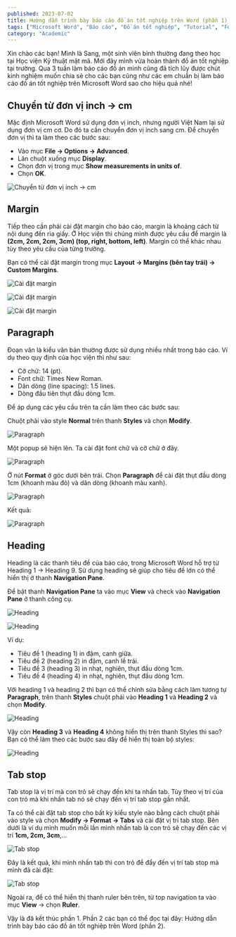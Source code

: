 ```yaml
---
published: 2023-07-02
title: Hướng dẫn trình bày báo cáo đồ án tốt nghiệp trên Word (phần 1)
tags: ["Microsoft Word", "Báo cáo", "Đồ án tốt nghiệp", "Tutorial", "Formatting", "Document", "Academic", "Tiếng Việt"]
category: "Academic"
---
```

Xin chào các bạn! Mình là Sang, một sinh viên bình thường đang theo học tại Học viện Kỹ thuật mật mã. Mới đây mình vừa hoàn thành đồ án tốt nghiệp tại trường. Qua 3 tuần làm báo cáo đồ án mình cũng đã tích lũy được chút kinh nghiệm muốn chia sẻ cho các bạn cũng như các em chuẩn bị làm báo cáo đồ án tốt nghiệp trên Microsoft Word sao cho hiệu quả nhé!

## Chuyển từ đơn vị inch -> cm

Mặc định Microsoft Word sử dụng đơn vị inch, nhưng người Việt Nam lại sử dụng đơn vị cm cơ. Do đó ta cần chuyển đơn vị inch sang cm. Để chuyển đơn vị thì ta làm theo các bước sau:

* Vào mục **File -> Options -> Advanced**.
* Lăn chuột xuống mục **Display**.
* Chọn đơn vị trong mục **Show measurements in units of**.
* Chọn **OK**.

![Chuyển từ đơn vị inch -> cm](media/image-1-1.png)

## Margin

Tiếp theo cần phải cài đặt margin cho báo cáo, margin là khoảng cách từ nội dung đến rìa giấy. Ở Học viện thì chúng mình được yêu cầu để margin là **(2cm, 2cm, 2cm, 3cm) (top, right, bottom, left)**. Margin có thể khác nhau tùy theo yêu cầu của từng trường.

Bạn có thể cài đặt margin trong mục **Layout -> Margins (bên tay trái) -> Custom Margins**.

![Cài đặt margin](media/image.png)

![Cài đặt margin](media/image-2.png)

![Cài đặt margin](media/image-3.png)

## Paragraph

Đoạn văn là kiểu văn bản thường được sử dụng nhiều nhất trong báo cáo. Ví dụ theo quy định của học viện thì như sau:

* Cỡ chữ: 14 (pt).
* Font chữ: Times New Roman.
* Dãn dòng (line spacing): 1.5 lines.
* Dòng đầu tiên thụt đầu dòng 1cm.

Để áp dụng các yêu cầu trên ta cần làm theo các bước sau:

Chuột phải vào style **Normal** trên thanh **Styles** và chọn **Modify**.

![Paragraph](media/image-4.png)

Một popup sẽ hiện lên. Ta cài đặt font chữ và cỡ chữ ở đây.

![Paragraph](media/image-5.png)

Ở nút **Format** ở góc dưới bên trái. Chọn **Paragraph** để cài đặt thụt đầu dòng 1cm (khoanh màu đỏ) và dãn dòng (khoanh màu xanh).

![Paragraph](media/image-6.png)

Kết quả:

![Paragraph](media/image-9.png)

## Heading

Heading là các thanh tiêu đề của báo cáo, trong Microsoft Word hỗ trợ từ Heading 1 -> Heading 9. Sử dụng heading sẽ giúp cho tiêu đề lớn có thể hiển thị ở thanh **Navigation Pane**.

Để bật thanh **Navigation Pane** ta vào mục **View** và check vào **Navigation Pane** ở thanh công cụ.

![Heading](media/image-8.png)

![Heading](media/image-7.png)

Ví dụ:

* Tiêu đề 1 (heading 1) in đậm, canh giữa.
* Tiêu đề 2 (heading 2) in đậm, canh lề trái.
* Tiêu đề 3 (heading 3) in nhạt, nghiên, thụt đầu dòng 1cm.
* Tiêu đề 4 (heading 4) in nhạt, nghiên, thụt đầu dòng 1cm.

Với heading 1 và heading 2 thì bạn có thể chỉnh sửa bằng cách làm tương tự **Paragraph**, trên thanh **Styles** chuột phải vào **Heading 1** và **Heading 2** và chọn **Modify**.

![Heading](media/image-10.png)

Vậy còn **Heading 3** và **Heading 4** không hiển thị trên thanh Styles thì sao? Bạn có thể làm theo các bước sau đây để hiển thị toàn bộ styles:

![Heading](media/image-11-1024x724.png)

## Tab stop

Tab stop là vị trí mà con trỏ sẽ chạy đến khi ta nhấn tab. Tùy theo vị trí của con trỏ mà khi nhấn tab nó sẽ chạy đến vị trí tab stop gần nhất.

Ta có thể cài đặt tab stop cho bất kỳ kiểu style nào bằng cách chuột phải vào style và chọn **Modify -> Format -> Tabs** và cài đặt vị trí tab stop. Bên dưới là ví dụ mình muốn mỗi lần mình nhấn tab là con trỏ sẽ chạy đến các vị trí **1cm, 2cm, 3cm**,…

![Tab stop](media/image-12.png)

Đây là kết quả, khi mình nhấn tab thì con trỏ để đẩy đến vị trí tab stop mà mình đã cài đặt:

![Tab stop](media/image-13.png)

Ngoài ra, để có thể hiển thị thanh ruler bên trên, từ top navigation ta vào mục **View** -> chọn **Ruler**.

Vậy là đã kết thúc phần 1. Phần 2 các bạn có thể đọc tại đây: Hướng dẫn trình bày báo cáo đồ án tốt nghiệp trên Word (phần 2).
